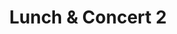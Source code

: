 ---
slug: lunch-concert-2
type: event
event_type: Concert
title: Lunch & Concert 2
venue: NAR - Café der Kunsten
date_time: 'Friday, April 21st, Doors 12:45 / Show: 13:00'
schedule:
    -   time: t12:45
        item: Doors & Grab Lunch
    -   time: t13:00
        item: $colorscape-dipincode
    -   time: t13:20
        item: $codeklavier-the-nieuw-ballet
    -   time: t13:35
        item: End of Concert
---